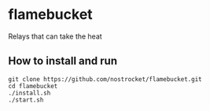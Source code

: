 # flamebucket
Relays that can take the heat

## How to install and run
```
git clone https://github.com/nostrocket/flamebucket.git
cd flamebucket
./install.sh
./start.sh
```
